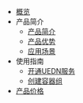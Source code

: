 
* [概览](/uedn/README)
* 产品简介
  * [产品简介](/uedn/jianjie/intro)
  * [产品优势](/uedn/jianjie/youshi)
  * [应用场景](/uedn/jianjie/changjing)
* 使用指南
  * [开通UEDN服务](/uedn/guide/open)
  * [创建容器组](/uedn/guide/create)
* [产品价格](/uedn/price)    


